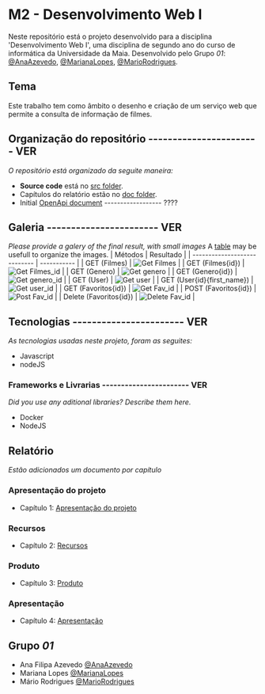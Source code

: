 # M2 - Desenvolvimento Web I

Neste repositório está o projeto desenvolvido para a disciplina 'Desenvolvimento Web I', uma disciplina de segundo ano do curso de informática da Universidade da Maia. Desenvolvido pelo Grupo _01_: [@AnaAzevedo](https://github.com/AnaAzevedo2), [@MarianaLopes](https://github.com/marlope02), [@MarioRodrigues](https://github.com/MarioRodrigues2304).

## Tema 

Este trabalho tem como âmbito o desenho e criação de um serviço web que permite a consulta de informação de filmes.

## Organização do repositório ----------------------- VER

_O repositório está organizado da seguite maneira:_
* **Source code** está no [src folder](src/).
* Capítulos do relatório estão no [doc folder](doc/).
* Initial [OpenApi document](api/openapi.yaml) ------------------ ???? 

## Galeria ----------------------- VER

_Please provide a galery of the final result, with small images_
A [table](https://www.markdownguide.org/extended-syntax/#tables) may be usefull to organize the images.
| Métodos                      | Resultado   |
| ---------------------------- | ----------- |
| GET (Filmes)                 | ![Get Filmes](doc/images/image4.png)       |
| GET (Filmes{id})             | ![Get Filmes_id](doc/images/image5.png)       |
| GET (Genero)                 | ![Get genero](doc/images/image6.png)       |
| GET (Genero{id})             | ![Get genero_id](doc/images/image13.png)       |
| GET (User)                   | ![Get user](doc/images/image14.png)       |
| GET (User{id}{first_name})   | ![Get user_id](doc/images/image7.png)       |
| GET (Favoritos{id})          | ![Get Fav_id](doc/images/image8.png)       |
| POST (Favoritos{id})         | ![Post Fav_id](doc/images/image11.png)       |
| Delete (Favoritos{id})       | ![Delete Fav_id](doc/images/image12.png)       |

## Tecnologias ----------------------- VER

_As tecnologias usadas neste projeto, foram as seguites:_
* Javascript
* nodeJS


### Frameworks e Livrarias ----------------------- VER

_Did you use any aditional libraries? Describe them here._
* Docker
* NodeJS

## Relatório
_Estão adicionados um documento por capítulo_

### Apresentação do projeto
* Capítulo 1: [Apresentação do projeto](doc/c1.md)
### Recursos
* Capítulo 2: [Recursos](doc/c2.md)
### Produto
* Capítulo 3: [Produto](doc/c3.md)
### Apresentação
* Capítulo 4: [Apresentação](doc/c4.md)

## Grupo _01_
* Ana Filipa Azevedo [@AnaAzevedo](https://github.com/AnaAzevedo2) 
* Mariana Lopes [@MarianaLopes](https://github.com/marlope02) 
* Mário Rodrigues [@MarioRodrigues](https://github.com/MarioRodrigues2304)

